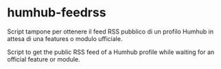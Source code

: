 # humhub-feedrss
Script tampone per ottenere il feed RSS pubblico di un profilo Humhub in attesa di una features o modulo ufficiale.

Script to get the public RSS feed of a Humhub profile while waiting for an official feature or module.
